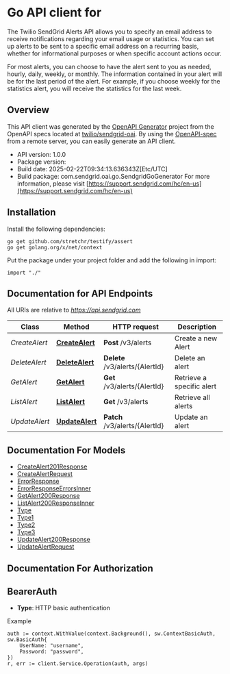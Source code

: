 # Go API client for 

The Twilio SendGrid Alerts API allows you to specify an email address to receive notifications regarding your email usage or statistics. You can set up alerts to be sent to a specific email address on a recurring basis, whether for informational purposes or when specific account actions occur.

For most alerts, you can choose to have the alert sent to you as needed, hourly, daily, weekly, or monthly. The information contained in your alert will be for the last period of the alert. For example, if you choose weekly for the statistics alert, you will receive the statistics for the last week.

## Overview
This API client was generated by the [OpenAPI Generator](https://openapi-generator.tech) project from the OpenAPI specs located at [twilio/sendgrid-oai](https://github.com/twilio/sendgrid-oai/tree/main/spec).  By using the [OpenAPI-spec](https://www.openapis.org/) from a remote server, you can easily generate an API client.

- API version: 1.0.0
- Package version: 
- Build date: 2025-02-22T09:34:13.636343Z[Etc/UTC]
- Build package: com.sendgrid.oai.go.SendgridGoGenerator
For more information, please visit [https://support.sendgrid.com/hc/en-us](https://support.sendgrid.com/hc/en-us)

## Installation

Install the following dependencies:

```shell
go get github.com/stretchr/testify/assert
go get golang.org/x/net/context
```

Put the package under your project folder and add the following in import:

```golang
import "./"
```

## Documentation for API Endpoints

All URIs are relative to *https://api.sendgrid.com*

Class | Method | HTTP request | Description
------------ | ------------- | ------------- | -------------
*CreateAlert* | [**CreateAlert**](docs/CreateAlert.md#createalert) | **Post** /v3/alerts | Create a new Alert
*DeleteAlert* | [**DeleteAlert**](docs/DeleteAlert.md#deletealert) | **Delete** /v3/alerts/{AlertId} | Delete an alert
*GetAlert* | [**GetAlert**](docs/GetAlert.md#getalert) | **Get** /v3/alerts/{AlertId} | Retrieve a specific alert
*ListAlert* | [**ListAlert**](docs/ListAlert.md#listalert) | **Get** /v3/alerts | Retrieve all alerts
*UpdateAlert* | [**UpdateAlert**](docs/UpdateAlert.md#updatealert) | **Patch** /v3/alerts/{AlertId} | Update an alert


## Documentation For Models

 - [CreateAlert201Response](CreateAlert201Response.md)
 - [CreateAlertRequest](CreateAlertRequest.md)
 - [ErrorResponse](ErrorResponse.md)
 - [ErrorResponseErrorsInner](ErrorResponseErrorsInner.md)
 - [GetAlert200Response](GetAlert200Response.md)
 - [ListAlert200ResponseInner](ListAlert200ResponseInner.md)
 - [Type](Type.md)
 - [Type1](Type1.md)
 - [Type2](Type2.md)
 - [Type3](Type3.md)
 - [UpdateAlert200Response](UpdateAlert200Response.md)
 - [UpdateAlertRequest](UpdateAlertRequest.md)


## Documentation For Authorization



## BearerAuth

- **Type**: HTTP basic authentication

Example

```golang
auth := context.WithValue(context.Background(), sw.ContextBasicAuth, sw.BasicAuth{
    UserName: "username",
    Password: "password",
})
r, err := client.Service.Operation(auth, args)
```

